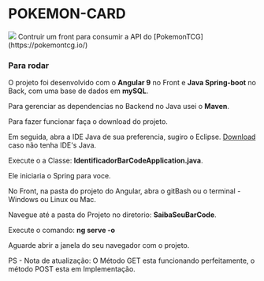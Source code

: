 # POKEMON-CARD
<img src="https://img.shields.io/badge/Angular-9.1.1-red">
Contruir um front para consumir a API do [PokemonTCG](https://pokemontcg.io/)

### **Para rodar**
O projeto foi desenvolvido com o **Angular 9** no Front e **Java Spring-boot** no Back, com uma base de dados em **mySQL**.

Para gerenciar as dependencias no Backend no Java usei o **Maven**.

Para fazer funcionar faça o download do projeto.

Em seguida, abra a IDE Java de sua preferencia, sugiro o Eclipse. [Download](https://www.eclipse.org/downloads/) caso não tenha IDE's Java.

Execute o a Classe: **IdentificadorBarCodeApplication.java**.

Ele iniciaria o Spring para voce.

No Front, na pasta do projeto do Angular, abra o gitBash ou o terminal - Windows ou Linux ou Mac.

Navegue até a pasta do Projeto no diretorio: **SaibaSeuBarCode**.


Execute o comando: **ng serve -o**

Aguarde abrir a janela do seu navegador com o projeto.

PS - Nota de atualização: O Método GET esta funcionando perfeitamente, o método POST esta em Implementação.